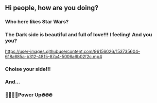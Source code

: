 ## Hi people, how are you doing?
### Who here likes Star Wars? 
### The Dark side is beautiful and full of love!!! I feeling! And you you?



https://user-images.githubusercontent.com/96156026/153735604-618a685a-b312-4815-87a4-5006a6b02f2c.mp4

### Choise your side!!!
### And...
### 🎃🔥🐱‍🏍Power Up🔥🔥🔥

